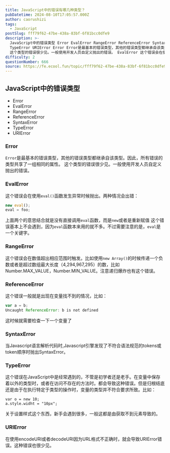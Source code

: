 ```yaml
---
title: JavaScript中的错误有哪几种类型？
pubDatetime: 2024-08-10T17:05:57.000Z
author: caorushizi
tags:
  - JavaScript
postSlug: fff79f62-47be-438a-83bf-6f81bcc0dfe9
description: >-
  JavaScript中的错误类型 Error EvalError RangeError ReferenceError SyntaxError
  TypeError URIError Error Error是最基本的错误类型，其他的错误类型都继承自该类型。因此，所有错误的类型共享了一组相同的属性。
  这个类型的错误很少见。一般使用开发人员自定义抛出的错误。 EvalError 这个错误会在使用eval(
difficulty: 2
questionNumber: 666
source: https://fe.ecool.fun/topic/fff79f62-47be-438a-83bf-6f81bcc0dfe9
---
```


## JavaScript中的错误类型

- Error
- EvalError
- RangeError
- ReferenceError
- SyntaxError
- TypeError
- URIError

### Error

`Error`是最基本的错误类型，其他的错误类型都继承自该类型。因此，所有错误的类型共享了一组相同的属性。 这个类型的错误很少见。一般使用开发人员自定义抛出的错误。

### EvalError

这个错误会在使用`eval()`函数发生异常时候抛出。两种情况会出错：

```js
new eval();
eval = foo;
```

上面两个的意思结合就是没有直接调用`eval`函数，而是`new`或者是重新赋值
这个错误基本上不会遇到，因为`eval`函数本来用的就不多。不过需要注意的是，`eval`是一个关键字。

### RangeError

这个错误会在数值超出相应范围时触发。比如使用`new Array()`的时候传递一个负数或者是超过数组最大长度（4,294,967,295）的数，比如Number.MAX_VALUE，Number.MIN_VALUE。注意递归爆炸也有这个错误。

### ReferenceError

这个错误一般就是出现在变量找不到的情况，比如：

```js
var a = b;
Uncaught ReferenceError: b is not defined
```

这时候就需要检查一下一个变量了

### SyntaxError

当Javascript语言解析代码时,Javascript引擎发现了不符合语法规范的tokens或token顺序时抛出SyntaxError。

### TypeError

这个错误在JavaScript中是经常遇到的，不管是初学者还是老手。在变量中保存着以外的类型时，或者在访问不存在的方法时。都会导致这种错误。但是归根结底还是由于在执行特定于类型的操作时，变量的类型并不符合要求所致。比如：

```
var o = new 10;
a.style.widht = "10px";
```

关于设置样式这个东西，新手会遇到很多，一般这都是由获取不到元素导致的。

### URIError

在使用encodeURI或者decodeURI因为URL格式不正确时，就会导致URIError错误。这种错误也很少见。
